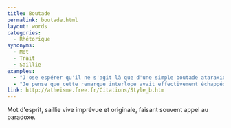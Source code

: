 ```yaml
---
title: Boutade
permalink: boutade.html
layout: words
categories:
  - Rhétorique
synonyms:
  - Mot
  - Trait
  - Saillie
examples:
  - "J'ose espérer qu'il ne s'agit là que d'une simple boutade ataraxique..."
  - "Je pense que cette remarque interlope avait effectivement échappéde ma bouche devant une assistance en liesse,toujours en proie à quelque boutade amphibologique.Mais, ce n'est pas à vous que je vais l'apprendre,\"verba volant, scripta manent\"... Etant donné le contexte socio-politiquede cette méga-pantalonnade, il me semble fort raisonnable de s'en teniraux écrits actuels..."
link: http://atheisme.free.fr/Citations/Style_b.htm
---
```


Mot d'esprit, saillie vive imprévue et originale, faisant souvent appel au paradoxe.

